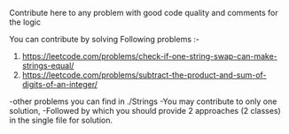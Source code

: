 Contribute here to any problem with good code quality and comments for the logic

You can contribute by solving Following problems :-

1. https://leetcode.com/problems/check-if-one-string-swap-can-make-strings-equal/
2. https://leetcode.com/problems/subtract-the-product-and-sum-of-digits-of-an-integer/

-other problems you can find in ./Strings
-You may contribute to only one solution,
-Followed by which you should provide 2 approaches (2 classes) in the single file for solution.
